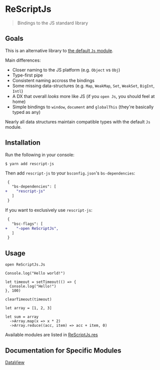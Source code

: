 # ReScriptJs

> Bindings to the JS standard library

## Goals

This is an alternative library to [the default `Js` module](https://rescript-lang.org/docs/manual/latest/api/js).

Main differences:

- Closer naming to the JS platform (e.g. `Object` vs `Obj`)
- Type-first pipe
- Consistent naming accross the bindings
- Some missing data-structures (e.g. `Map`, `WeakMap`, `Set`, `WeakSet`, `BigInt`, `Intl`)
- A DX that overall _looks_ more like JS (if you `open Js`, you should feel at home)
- Simple bindings to `window`, `document` and `globalThis` (they're basically typed as any)

Nearly all data structures maintain compatible types with the default `Js` module.

## Installation

Run the following in your console:

```console
$ yarn add rescript-js
```

Then add `rescript-js` to your `bsconfig.json`'s `bs-dependencies`:

```diff
 {
   "bs-dependencies": [
+    "rescript-js"
   ]
 }
```

If you want to exclusively use `rescript-js`:

```diff
 {
   "bsc-flags": [
+    "-open ReScriptJs",
   ]
 }
```

## Usage

```rescript
open ReScriptJs.Js

Console.log("Hello world!")

let timeout = setTimeout(() => {
  Console.log("Hello!")
}, 100)

clearTimeout(timeout)

let array = [1, 2, 3]

let sum = array
  ->Array.map(x => x * 2)
  ->Array.reduce((acc, item) => acc + item, 0)
```

Available modules are listed in [ReScriptJs.res](./src/ReScriptJs.res)

## Documentation for Specific Modules

[DataView](./docs/DataView.md)
